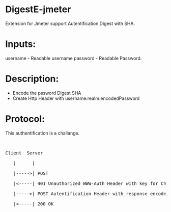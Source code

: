 DigestE-jmeter
==============

Extension for Jmeter support Autentification Digest with SHA.

Inputs:
=======
username - Readable username
password - Readable Password.

Description:
============
- Encode the pssword Digest SHA
- Create Http Header with username:realm:encodedPassword
 

Protocol:
=========
This authentification is a challange.
<pre><br>
Client  Server<br>
   |      |<br>
   |----->| POST<br>
   |<-----| 401 Unauthorized WWW-Auth Header with key for Challange<br>
   |----->| POST Autentification Header with response encoded<br>
   |<-----| 200 OK<br>
</pre>
